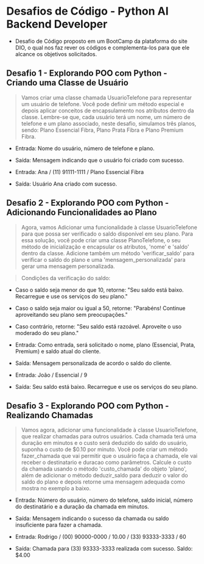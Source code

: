 # Desafios de Código - Python AI Backend Developer

- Desafio de Código proposto em um BootCamp da plataforma do site DIO, o qual nos faz rever os códigos e complementa-los para que ele alcance os objetivos solicitados.

## Desafio 1 - Explorando POO com Python - Criando uma Classe de Usuário
> Vamos criar uma classe chamada UsuarioTelefone para representar um usuário de telefone. Você pode definir um método especial e depois aplicar conceitos de encapsulamento nos atributos dentro da classe. Lembre-se que, cada usuário terá um nome, um número de telefone e um plano associado, neste desafio, simulamos três planos, sendo: Plano Essencial Fibra, Plano Prata Fibra e Plano Premium Fibra.

- Entrada: Nome do usuário, número de telefone e plano.

- Saída: Mensagem indicando que o usuário foi criado com sucesso.

- Entrada:	Ana     /     (11) 91111-1111     /     Plano Essencial Fibra

- Saída: Usuário Ana criado com sucesso.

## Desafio 2 - Explorando POO com Python - Adicionando Funcionalidades ao Plano
> Agora, vamos Adicionar uma funcionalidade à classe UsuarioTelefone para que possa ser verificado o saldo disponível em seu plano. Para essa solução, você pode criar uma classe PlanoTelefone, o seu método de inicialização e encapsular os atributos, 'nome' e 'saldo' dentro da classe. Adicione também um método 'verificar_saldo' para verificar o saldo do plano e uma  'mensagem_personalizada' para gerar uma mensagem personalizada.

> Condições da verificação do saldo:
- Caso o saldo seja menor do que 10, retorne: "Seu saldo está baixo. Recarregue e use os serviços do seu plano."
- Caso o saldo seja maior ou igual a 50, retorne: "Parabéns! Continue aproveitando seu plano sem preocupações."
- Caso contrário, retorne: "Seu saldo está razoável. Aproveite o uso moderado do seu plano."

- Entrada: Como entrada, será solicitado o nome, plano (Essencial, Prata, Premium) e saldo atual do cliente.

- Saída: Mensagem personalizada de acordo o saldo do cliente.

- Entrada:	João     /     Essencial      /     9

- Saída: Seu saldo está baixo. Recarregue e use os serviços do seu plano.

## Desafio 3 - Explorando POO com Python - Realizando Chamadas
> Vamos agora, adicionar uma funcionalidade à classe UsuarioTelefone, que realizar chamadas para outros usuários. Cada chamada terá uma duração em minutos e o custo será deduzido do saldo do usuário, suponha o custo de $0.10 por minuto. Você pode criar um método fazer_chamada que vai permitir que o usuário faça a chamada, ele vai receber o destinatario e duracao como parâmetros. Calcule o custo da chamada usando o método 'custo_chamada' do objeto 'plano', além de adicionar o método deduzir_saldo para deduzir o valor do saldo do plano e depois retorne uma mensagem adequada como mostra no exemplo a baixo.

- Entrada: Número do usuário, número do telefone, saldo inicial, número do destinatário e a duração da chamada em minutos.

- Saída: Mensagem indicando o sucesso da chamada ou saldo insuficiente para fazer a chamada.

- Entrada:	Rodrigo   /   (00) 90000-0000   /   10.00   /   (33) 93333-3333   /   60

- Saída: Chamada para (33) 93333-3333 realizada com sucesso. Saldo: $4.00